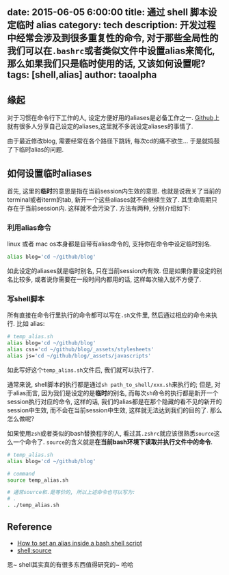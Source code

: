 date: 2015-06-05 6:00:00
title: 通过 shell 脚本设定临时 alias 
category: tech 
description: 开发过程中经常会涉及到很多重复性的命令, 对于那些全局性的我们可以在`.bashrc`或者类似文件中设置alias来简化, 那么如果我们只是临时使用的话, 又该如何设置呢?
tags: [shell,alias] 
author: taoalpha
---

## 缘起

对于习惯在命令行下工作的人, 设定方便好用的aliases是必备工作之一. [Github](https://github.com/search?q=aliases&ref=opensearch)上就有很多人分享自己设定的aliases,这里就不多说设定aliases的事情了.

由于最近修改blog, 需要经常在各个路径下跳转, 每次cd的痛不欲生... 于是就捣鼓了下临时alias的问题.

## 如何设置临时aliases

首先, 这里的**临时**的意思是指在当前session内生效的意思. 也就是说我关了当前的terminal或者iterm的tab, 新开一个这些aliases就不会继续生效了. 其生命周期只存在于当前session内. 这样就不会污染了. 方法有两种, 分别介绍如下:

### 利用alias命令

linux 或者 mac os本身都是自带有alias命令的, 支持你在命令中设定临时别名. 

``` bash
alias blog='cd ~/github/blog'
```

如此设定的aliases就是临时别名, 只在当前session内有效. 但是如果你要设定的别名比较多, 或者说你需要在一段时间内都用的话, 这样每次输入就不方便了.

### 写shell脚本

所有直接在命令行里执行的命令都可以写在`.sh`文件里, 然后通过相应的命令来执行. 比如 alias:

``` bash
# temp_alias.sh
alias blog='cd ~/github/blog'
alias css='cd ~/github/blog/_assets/stylesheets'
alias js='cd ~/github/blog/_assets/javascripts'
```

如此写好这个`temp_alias.sh`文件后, 我们就可以执行了.

通常来说, shell脚本的执行都是通过`sh path_to_shell/xxx.sh`来执行的; 但是, 对于alias而言, 因为我们是设定的是**临时**的别名, 而每次`sh`命令的执行都是新开一个session执行对应的命令, 这样的话, 我们的alias都是在那个隐藏的看不见的新开的session中生效, 而不会在当前session中生效, 这样就无法达到我们的目的了. 那么怎么做呢?

如果使用`zsh`或者类似的bash替换程序的人, 看过其`.zshrc`就应该很熟悉`source`这么一个命令了. `source`的含义就是**在当前bash环境下读取并执行文件中的命令**.

``` bash
# temp_alias.sh
alias blog='cd ~/github/blog'

# command
source temp_alias.sh

# 通常source和.是等价的, 所以上述命令也可以写为:
# .
. ./temp_alias.sh
```

## Reference

- [How to set an alias inside a bash shell script](http://stackoverflow.com/questions/2197461/how-to-set-an-alias-inside-a-bash-shell-script)
- [shell:source](http://bash.cyberciti.biz/guide/Source_command)


恩~ shell其实真的有很多东西值得研究的~ 哈哈
